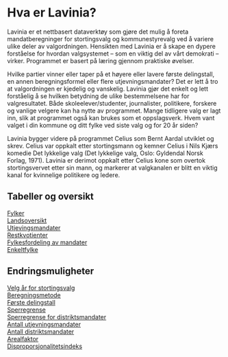 # Hva er Lavinia?

Lavinia er et nettbasert dataverktøy som gjøre det mulig å foreta mandatberegninger for stortingsvalg
og kommunestyrevalg ved å variere ulike deler av valgordningen. Hensikten med Lavinia er å skape
en dypere forståelse for hvordan valgsystemet – som en viktig del av vårt demokrati – virker.
Programmet er basert på læring gjennom praktiske øvelser.

Hvilke partier vinner eller taper på et høyere eller lavere første delingstall, en annen beregningsformel
eller flere utjevningsmandater? Det er lett å tro at valgordningen er kjedelig og vanskelig. Lavinia gjør
det enkelt og lett forståelig å se hvilken betydning de ulike bestemmelsene har for valgresultatet. Både
skoleelever/studenter, journalister, politikere, forskere og vanlige velgere kan ha nytte av programmet.
Mange tidligere valg er lagt inn, slik at programmet også kan brukes som et oppslagsverk. Hvem vant
valget i din kommune og ditt fylke ved siste valg og for 20 år siden?

Lavinia bygger videre på programmet Celius som Bernt Aardal utviklet og skrev. Celius var oppkalt
etter stortingsmann og kemner Celius i Nils Kjærs komedie Det lykkelige valg (Det lykkelige valg, Oslo:
Gyldendal Norsk Forlag, 1971). Lavinia er derimot oppkalt etter Celius kone som overtok
stortingsvervet etter sin mann, og markerer at valgkanalen er blitt en viktig kanal for kvinnelige
politikere og ledere.

## Tabeller og oversikt

   [Fylker](menu.md#fylker)  
   [Landsoversikt](menu.md#landsoversikt)  
   [Utjevingsmandater](menu.md#utjevingsmandater)  
   [Restkvotienter](menu.md#restkvotienter)  
   [Fylkesfordeling av mandater](menu.md#fylkesfordeling-av-mandater)  
   [Enkeltfylke](menu.md#enkeltfylke)  

## Endringsmuligheter

   [Velg år for stortingsvalg](menu.md#menyer)  
   [Beregningsmetode](menu.md#valgt-metode)  
   [Første delingstall](menu.md#første-delingstall)  
   [Sperregrense](menu.md#sperregrense)  
   [Sperregrense for distriktsmandater](menu.md#sperregrense-for-distriktsmandat)  
   [Antall utjevningsmandater](menu.md#utjevningsmandater)  
   [Antall distriktsmandater](menu.md#distriktsmandater)  
   [Arealfaktor](menu.md#arealfaktor)  
   [Disproporsjonalitetsindeks](menu.md#disproporsjonalitetsindeks)  
